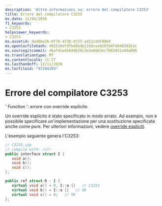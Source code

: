 ```yaml
---
description: 'Altre informazioni su: errore del compilatore C3253'
title: Errore del compilatore C3253
ms.date: 11/04/2016
f1_keywords:
- C3253
helpviewer_keywords:
- C3253
ms.assetid: da40be26-0f78-4730-8727-ad11cddf8869
ms.openlocfilehash: 492530dfdfbd5b4b219dcee920fd4f4940393b3c
ms.sourcegitcommit: d6af41e42699628c3e2e6063ec7b03931a49a098
ms.translationtype: MT
ms.contentlocale: it-IT
ms.lasthandoff: 12/11/2020
ms.locfileid: "97194293"
---
```

# <a name="compiler-error-c3253"></a>Errore del compilatore C3253

' Function ': errore con override esplicito

Un override esplicito è stato specificato in modo errato. Ad esempio, non è possibile specificare un'implementazione per una sostituzione specificata anche come pure. Per ulteriori informazioni, vedere [override espliciti](../../extensions/explicit-overrides-cpp-component-extensions.md).

L'esempio seguente genera l'C3253:

```cpp
// C3253.cpp
// compile with: /clr
public interface struct I {
   void a();
   void b();
   void c();
};

public ref struct R : I {
   virtual void a() = 0, I::a {}   // C3253
   virtual void b() = I::a {}   // OK
   virtual void c() = 0;   // OK
};
```
